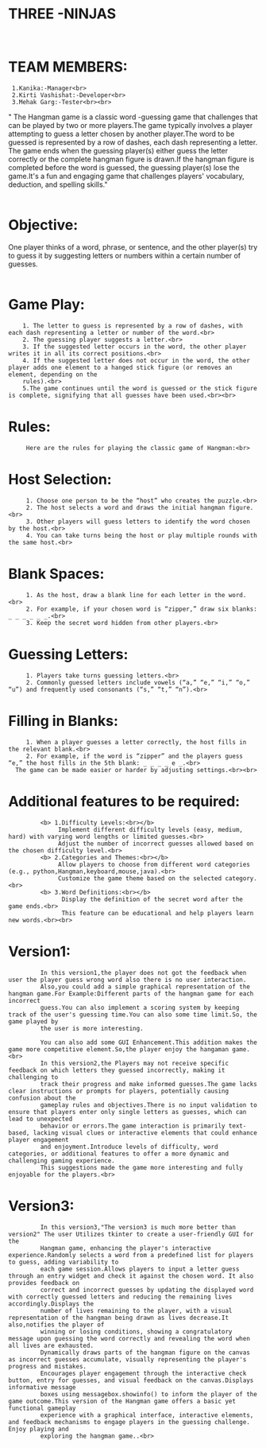    # THREE -NINJAS<br><br>

   # TEAM MEMBERS:<br>
     1.Kanika:-Manager<br>
     2.Kirti Vashishat:-Developer<br>
     3.Mehak Garg:-Tester<br><br>
   
  " The Hangman game is a classic word -guessing game that challenges that can be played by two or more players.The game typically involves a player attempting 
    to guess a letter chosen by another player.The word to be guessed is represented by a row of dashes, each dash representing a letter. The game ends when the 
    guessing player(s) either guess the letter correctly or the complete hangman figure is drawn.If the hangman figure is completed before the word is guessed, the 
     guessing player(s) lose the game.It's a fun and engaging  game that challenges players' vocabulary, deduction, and spelling skills."<br><br>

   # Objective:<br>
   One player thinks of a word, phrase, or sentence, and the other player(s) try to guess it by suggesting letters or numbers within a certain number of guesses. 
   <br><br>
   # Game Play:<br>
        1. The letter to guess is represented by a row of dashes, with each dash representing a letter or number of the word.<br>
        2. The guessing player suggests a letter.<br>
        3. If the suggested letter occurs in the word, the other player writes it in all its correct positions.<br>
        4. If the suggested letter does not occur in the word, the other player adds one element to a hanged stick figure (or removes an element, depending on the 
        rules).<br>
        5.The game continues until the word is guessed or the stick figure is complete, signifying that all guesses have been used.<br><br>
   # Rules:<br>
         Here are the rules for playing the classic game of Hangman:<br>
   # Host Selection:<br>
         1. Choose one person to be the “host” who creates the puzzle.<br>
         2. The host selects a word and draws the initial hangman figure.<br>
         3. Other players will guess letters to identify the word chosen by the host.<br>
         4. You can take turns being the host or play multiple rounds with the same host.<br>
   # Blank Spaces:<br>
         1. As the host, draw a blank line for each letter in the word.<br>
         2. For example, if your chosen word is “zipper,” draw six blanks: _ _ _ _ _ _.<br>
         3. Keep the secret word hidden from other players.<br>
   #  Guessing Letters:<br>
         1. Players take turns guessing letters.<br>
         2. Commonly guessed letters include vowels (“a,” “e,” “i,” “o,” “u”) and frequently used consonants (“s,” “t,” “n”).<br>
   # Filling in Blanks:<br>
         1. When a player guesses a letter correctly, the host fills in the relevant blank.<br>
         2. For example, if the word is “zipper” and the players guess “e,” the host fills in the 5th blank: _ _ _ _ e _.<br>
      The game can be made easier or harder by adjusting settings.<br><br>
   # Additional features to be required:<br>
             <b> 1.Difficulty Levels:<br></b>
                  Implement different difficulty levels (easy, medium, hard) with varying word lengths or limited guesses.<br>
                  Adjust the number of incorrect guesses allowed based on the chosen difficulty level.<br>
             <b> 2.Categories and Themes:<br></b>
                  Allow players to choose from different word categories (e.g., python,Hangman,keyboard,mouse,java).<br>
                  Customize the game theme based on the selected category.<br>
             <b> 3.Word Definitions:<br></b>
                   Display the definition of the secret word after the game ends.<br>
                   This feature can be educational and help players learn new words.<br><br>
   # Version1:<br>   
             In this version1,the player does not got the feedback when user the player guess wrong word also there is no user interaction.
             Also,you could add a simple graphical representation of the hangman game.For Example:Different parts of the hangman game for each incorrect
             guess.You can also implement a scoring system by keeping track of the user's guessing time.You can also some time limit.So, the game played by 
             the user is more interesting.
         
             You can also add some GUI Enhancement.This addition makes the game more competitive element.So,the player enjoy the hangaman game.<br>
             In this version2,the Players may not receive specific feedback on which letters they guessed incorrectly, making it challenging to  
             track their progress and make informed guesses.The game lacks clear instructions or prompts for players, potentially causing confusion about the 
             gameplay rules and objectives.There is no input validation to ensure that players enter only single letters as guesses, which can lead to unexpected 
             behavior or errors.The game interaction is primarily text-based, lacking visual clues or interactive elements that could enhance player engagement 
             and enjoyment.Introduce levels of difficulty, word categories, or additional features to offer a more dynamic and challenging gaming experience.
             This suggestions made the game more interesting and fully enjoyable for the players.<br>
   # Version3:<br>  
             In this version3,"The version3 is much more better than version2" The user Utilizes tkinter to create a user-friendly GUI for the 
             Hangman game, enhancing the player's interactive experience.Randomly selects a word from a predefined list for players to guess, adding variability to 
             each game session.Allows players to input a letter guess through an entry widget and check it against the chosen word. It also provides feedback on 
             correct and incorrect guesses by updating the displayed word with correctly guessed letters and reducing the remaining lives accordingly.Displays the 
             number of lives remaining to the player, with a visual representation of the hangman being drawn as lives decrease.It also,notifies the player of 
             winning or losing conditions, showing a congratulatory message upon guessing the word correctly and revealing the word when all lives are exhausted.
             Dynamically draws parts of the hangman figure on the canvas as incorrect guesses accumulate, visually representing the player's progress and mistakes.
             Encourages player engagement through the interactive check button, entry for guesses, and visual feedback on the canvas.Displays informative message 
             boxes using messagebox.showinfo() to inform the player of the game outcome.This version of the Hangman game offers a basic yet functional gameplay 
             experience with a graphical interface, interactive elements, and feedback mechanisms to engage players in the guessing challenge. Enjoy playing and 
             exploring the hangman game..<br>
